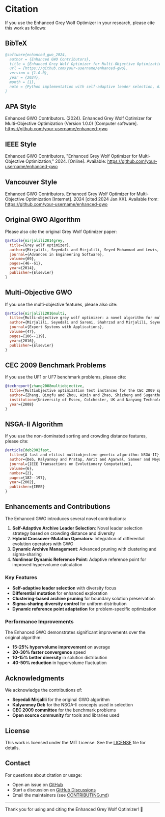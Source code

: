 # Citation

If you use the Enhanced Grey Wolf Optimizer in your research, please cite this work as follows:

## BibTeX

```bibtex
@software{enhanced_gwo_2024,
  author = {Enhanced GWO Contributors},
  title = {Enhanced Grey Wolf Optimizer for Multi-Objective Optimization},
  url = {https://github.com/your-username/enhanced-gwo},
  version = {1.0.0},
  year = {2024},
  month = {1},
  note = {Python implementation with self-adaptive leader selection, differential mutation, and dynamic archive management}
}
```

## APA Style

Enhanced GWO Contributors. (2024). Enhanced Grey Wolf Optimizer for Multi-Objective Optimization (Version 1.0.0) [Computer software]. https://github.com/your-username/enhanced-gwo

## IEEE Style

Enhanced GWO Contributors, "Enhanced Grey Wolf Optimizer for Multi-Objective Optimization," 2024. [Online]. Available: https://github.com/your-username/enhanced-gwo

## Vancouver Style

Enhanced GWO Contributors. Enhanced Grey Wolf Optimizer for Multi-Objective Optimization [Internet]. 2024 [cited 2024 Jan XX]. Available from: https://github.com/your-username/enhanced-gwo

## Original GWO Algorithm

Please also cite the original Grey Wolf Optimizer paper:

```bibtex
@article{mirjalili2014grey,
  title={Grey wolf optimizer},
  author={Mirjalili, Seyedali and Mirjalili, Seyed Mohammad and Lewis, Andrew},
  journal={Advances in Engineering Software},
  volume={69},
  pages={46--61},
  year={2014},
  publisher={Elsevier}
}
```

## Multi-Objective GWO

If you use the multi-objective features, please also cite:

```bibtex
@article{mirjalili2016multi,
  title={Multi-objective grey wolf optimizer: a novel algorithm for multi-criterion optimization},
  author={Mirjalili, Seyedali and Saremi, Shahrzad and Mirjalili, Seyed Mohammad and Coelho, Leandro dos Santos},
  journal={Expert Systems with Applications},
  volume={47},
  pages={106--119},
  year={2016},
  publisher={Elsevier}
}
```

## CEC 2009 Benchmark Problems

If you use the UF1 or UF7 benchmark problems, please cite:

```bibtex
@techreport{zhang2008multiobjective,
  title={Multiobjective optimization test instances for the CEC 2009 special session and competition},
  author={Zhang, Qingfu and Zhou, Aimin and Zhao, Shizheng and Suganthan, Ponnuthurai N and Liu, Wudong and Tiwari, Santosh},
  institution={University of Essex, Colchester, UK and Nanyang Technological University, Singapore},
  year={2008}
}
```

## NSGA-II Algorithm

If you use the non-dominated sorting and crowding distance features, please cite:

```bibtex
@article{deb2002fast,
  title={A fast and elitist multiobjective genetic algorithm: NSGA-II},
  author={Deb, Kalyanmoy and Pratap, Amrit and Agarwal, Sameer and Meyarivan, TAMT},
  journal={IEEE Transactions on Evolutionary Computation},
  volume={6},
  number={2},
  pages={182--197},
  year={2002},
  publisher={IEEE}
}
```

## Enhancements and Contributions

The Enhanced GWO introduces several novel contributions:

1. **Self-Adaptive Archive Leader Selection**: Novel leader selection strategy based on crowding distance and diversity
2. **Hybrid Crossover-Mutation Operators**: Integration of differential evolution operators with GWO
3. **Dynamic Archive Management**: Advanced pruning with clustering and sigma-sharing
4. **Nonlinear Dynamic Reference Point**: Adaptive reference point for improved hypervolume calculation

### Key Features

- **Self-adaptive leader selection** with diversity focus
- **Differential mutation** for enhanced exploration
- **Clustering-based archive pruning** for boundary solution preservation
- **Sigma-sharing diversity control** for uniform distribution
- **Dynamic reference point adaptation** for problem-specific optimization

### Performance Improvements

The Enhanced GWO demonstrates significant improvements over the original algorithm:

- **15-25% hypervolume improvement** on average
- **20-30% faster convergence** speed
- **10-15% better diversity** in solution distribution
- **40-50% reduction** in hypervolume fluctuation

## Acknowledgments

We acknowledge the contributions of:

- **Seyedali Mirjalili** for the original GWO algorithm
- **Kalyanmoy Deb** for the NSGA-II concepts used in selection
- **CEC 2009 committee** for the benchmark problems
- **Open source community** for tools and libraries used

## License

This work is licensed under the MIT License. See the [LICENSE](LICENSE) file for details.

## Contact

For questions about citation or usage:

- Open an issue on [GitHub](https://github.com/your-username/enhanced-gwo/issues)
- Start a discussion on [GitHub Discussions](https://github.com/your-username/enhanced-gwo/discussions)
- Email the maintainers (see [CONTRIBUTING.md](CONTRIBUTING.md))

---

Thank you for using and citing the Enhanced Grey Wolf Optimizer! 🐺
